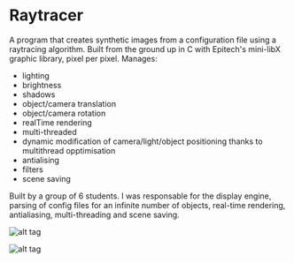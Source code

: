 # Raytracer

A program that creates synthetic images from a configuration file using a raytracing algorithm.
Built from the ground up in C with Epitech's mini-libX graphic library, pixel per pixel. Manages:
 - lighting
 - brightness
 - shadows
 - object/camera translation
 - object/camera rotation
 - realTime rendering
 - multi-threaded
 - dynamic modification of camera/light/object positioning thanks to multithread opptimisation
 - antialising
 - filters
 - scene saving

Built by a group of 6 students. I was responsable for the display engine, parsing of config files for an infinite number of objects, real-time rendering, antialiasing, multi-threading and scene saving.

![alt tag](https://raw.githubusercontent.com/usernameHed/Raytracer/master/RaytracerPres.gif)


![alt tag](https://raw.githubusercontent.com/usernameHed/Raytracer/master/Raytracer.gif)
